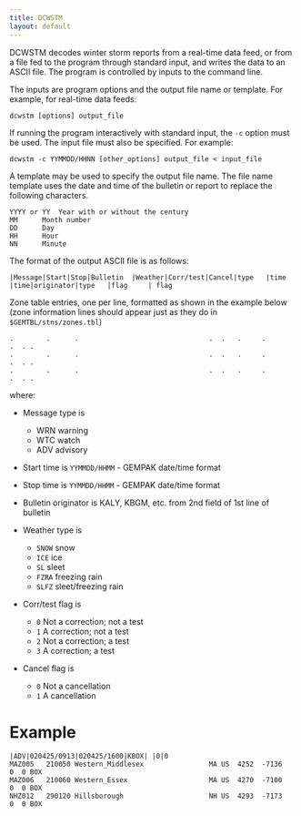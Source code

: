 ```yaml
---
title: DCWSTM
layout: default
---
```



DCWSTM decodes winter storm reports from a real-time data feed, 
or from a file fed to the program through standard input, 
and writes the data to an ASCII file.  The program is controlled 
by inputs to the command line.

The inputs are program options and the output file name or template.
For example, for real-time data feeds:

	dcwstm [options] output_file

If running the program interactively with standard input, the `-c`
option must be used.  The input file must also be specified.
For example:

	dcwstm -c YYMMDD/HHNN [other_options] output_file < input_file

A template may be used to specify the output file name.  The file
name template uses the date and time of the bulletin or report
to replace the following characters.

	YYYY or YY	Year with or without the century
	MM		Month number
	DD		Day
	HH		Hour
	NN		Minute


The format of the output ASCII file is as follows:
    
    |Message|Start|Stop|Bulletin  |Weather|Corr/test|Cancel|type   |time |time|originator|type   |flag     | flag
    
Zone table entries, one per line, formatted as shown in the example below
(zone information lines should appear just as they do in `$GEMTBL/stns/zones.tbl`)

    .        .      .                                .  .   .     .         .  . .
    .        .      .                                .  .   .     .         .  . .
    .        .      .                                .  .   .     .         .  . .

where:
    
* Message type is
    * WRN     warning
    * WTC     watch
    * ADV     advisory

* Start time is `YYMMDD/HHMM` - GEMPAK date/time format
* Stop time is `YYMMDD/HHMM` - GEMPAK date/time format

* Bulletin originator is  KALY, KBGM, etc. from 2nd field of 1st line of bulletin

* Weather type is
    * `SNOW`    snow
    * `ICE`     ice
    * `SL`      sleet
    * `FZRA`    freezing rain
    * `SLFZ`    sleet/freezing rain

* Corr/test flag is       
    * `0`       Not a correction; not a test
    * `1`       A correction; not a test
    * `2`       Not a correction; a test
    * `3`       A correction; a test

* Cancel flag is          
    * `0`       Not a cancellation
    * `1`       A cancellation

# Example
    
    |ADV|020425/0913|020425/1600|KBOX| |0|0
    MAZ005   210050 Western_Middlesex                MA US  4252  -7136     0  0 BOX
    MAZ006   210060 Western_Essex                    MA US  4270  -7100     0  0 BOX
    NHZ012   290120 Hillsborough                     NH US  4293  -7173     0  0 BOX

